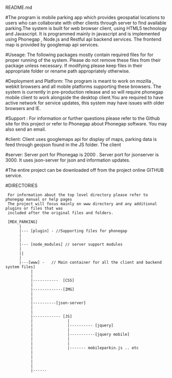 

README.md


#The program is mobile parking app which provides geospatial locations to users who can collaborate with other clients through server to find available parking.The system is built for web browser client, using HTML5 technology and Javascript. It is programmed mainly in javascript and is implemented using Phonegap , Node.js and Restful api backend services. The frontend map is provided by googlemap api services.


#Useage: The following packages mostly contain required files for for proper running of the system. Please do not remove these files from their package unless necessary.  If modifying please keep files in their appropriate folder or rename path appropriately otherwise.



#Deployment and Platform:  The program is meant to work on mozilla , webkit browsers and all mobile platforms supporting these browsers. The system is currently in pre-production release and so will require phonegap mobile client to work alongside the desktop client.You are required to have active network for service updates, this system may have issues with older browsers and IE. 


#Support :  For information or further questions please refer to the Github site for this project or refer to Phonegap about Phonegap software. You may also send an email.





#client:  Client uses googlemaps api for display of maps, parking data is feed through geojson found in the JS folder. The client 



#server:  Server port for Phonegap is 2000 .   Server port for jsonserver is 3000.  It uses json-server for json and information updates.
	 		  



#The entire project can be downloaded off from the project online GITHUB service.



#DIRECTORIES

     For information about the top level directory please refer to phonegap manual or help pages
     The project will focus mainly on www directory and any additional plugins or files that was
     included after the original files and folders.
     
     [MDX_PARKING]
     	  | 
     	  |--- [plugin] - //Supporting files for phonegap 
     	  |
		  |
		  |--- [node_modules] // server support modules 
		  |
		  ||
     	  |
     	  |---[www] -   // Main container for all the client and backend system files]
               |
               |   	  
     	       |-----------  [CSS]  
     	       |
     	       |-------------[IMG]
     	       |
     	       |
     	       |----------[json-server]
     	       |
     	       |
     	       |------------ [JS] 
     	       |               |
     	       |               |---------- [jquery] 
     	       |               |
     	       |               |-----------[jquery mobile]
     	       |               |
     	       |               |
     	       |               |------- mobileparkin.js .. etc
     	       |
     	       |
     	       |
     	       |
     	       |------
  
     	      

